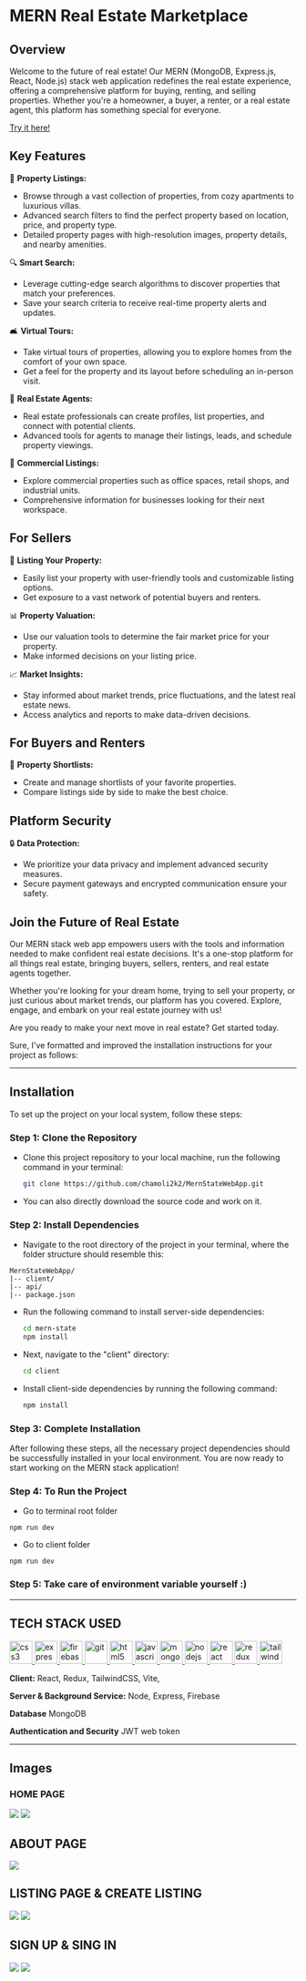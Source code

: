 # MERN Real Estate Marketplace

## Overview
Welcome to the future of real estate! Our MERN (MongoDB, Express.js, React, Node.js) stack web application redefines the real estate experience, offering a comprehensive platform for buying, renting, and selling properties. Whether you're a homeowner, a buyer, a renter, or a real estate agent, this platform has something special for everyone.

[Try it here!](https://realstatemernwebapp.onrender.com/)

## Key Features

🏡 **Property Listings:**
- Browse through a vast collection of properties, from cozy apartments to luxurious villas.
- Advanced search filters to find the perfect property based on location, price, and property type.
- Detailed property pages with high-resolution images, property details, and nearby amenities.

🔍 **Smart Search:**
- Leverage cutting-edge search algorithms to discover properties that match your preferences.
- Save your search criteria to receive real-time property alerts and updates.

🛋️ **Virtual Tours:**
- Take virtual tours of properties, allowing you to explore homes from the comfort of your own space.
- Get a feel for the property and its layout before scheduling an in-person visit.

💼 **Real Estate Agents:**
- Real estate professionals can create profiles, list properties, and connect with potential clients.
- Advanced tools for agents to manage their listings, leads, and schedule property viewings.

🏢 **Commercial Listings:**
- Explore commercial properties such as office spaces, retail shops, and industrial units.
- Comprehensive information for businesses looking for their next workspace.


## For Sellers

📸 **Listing Your Property:**
- Easily list your property with user-friendly tools and customizable listing options.
- Get exposure to a vast network of potential buyers and renters.

📊 **Property Valuation:**
- Use our valuation tools to determine the fair market price for your property.
- Make informed decisions on your listing price.

📈 **Market Insights:**
- Stay informed about market trends, price fluctuations, and the latest real estate news.
- Access analytics and reports to make data-driven decisions.

## For Buyers and Renters

🛒 **Property Shortlists:**
- Create and manage shortlists of your favorite properties.
- Compare listings side by side to make the best choice.


## Platform Security

🔒 **Data Protection:**
- We prioritize your data privacy and implement advanced security measures.
- Secure payment gateways and encrypted communication ensure your safety.

## Join the Future of Real Estate

Our MERN stack web app empowers users with the tools and information needed to make confident real estate decisions. It's a one-stop platform for all things real estate, bringing buyers, sellers, renters, and real estate agents together.

Whether you're looking for your dream home, trying to sell your property, or just curious about market trends, our platform has you covered. Explore, engage, and embark on your real estate journey with us!

Are you ready to make your next move in real estate? Get started today.

Sure, I've formatted and improved the installation instructions for your project as follows:

---

## Installation

To set up the project on your local system, follow these steps:

### Step 1: Clone the Repository

- Clone this project repository to your local machine, run the following command in your terminal:
  ```bash
  git clone https://github.com/chamoli2k2/MernStateWebApp.git
  ```
- You can also directly download the source code and work on it.
### Step 2: Install Dependencies

- Navigate to the root directory of the project in your terminal, where the folder structure should resemble this:
```
MernStateWebApp/ 
|-- client/ 
|-- api/ 
|-- package.json
```

- Run the following command to install server-side dependencies:
  ```bash
  cd mern-state
  npm install
  ```

- Next, navigate to the "client" directory:
  ```bash
  cd client
  ```

- Install client-side dependencies by running the following command:
  ```bash
  npm install
  ```

### Step 3: Complete Installation

After following these steps, all the necessary project dependencies should be successfully installed in your local environment. You are now ready to start working on the MERN stack application!

### Step 4: To Run the Project

- Go to terminal root folder
```
npm run dev
```
- Go to client folder
```
npm run dev
```

### Step 5: Take care of environment variable yourself :)
---
## TECH STACK USED
<p align="left"> <a href="https://www.w3schools.com/css/" target="_blank" rel="noreferrer"> <img src="https://raw.githubusercontent.com/devicons/devicon/master/icons/css3/css3-original-wordmark.svg" alt="css3" width="40" height="40"/> </a> <a href="https://expressjs.com" target="_blank" rel="noreferrer"> <img src="https://raw.githubusercontent.com/devicons/devicon/master/icons/express/express-original-wordmark.svg" alt="express" width="40" height="40"/> </a> <a href="https://firebase.google.com/" target="_blank" rel="noreferrer"> <img src="https://www.vectorlogo.zone/logos/firebase/firebase-icon.svg" alt="firebase" width="40" height="40"/> </a> <a href="https://git-scm.com/" target="_blank" rel="noreferrer"> <img src="https://www.vectorlogo.zone/logos/git-scm/git-scm-icon.svg" alt="git" width="40" height="40"/> </a> <a href="https://www.w3.org/html/" target="_blank" rel="noreferrer"> <img src="https://raw.githubusercontent.com/devicons/devicon/master/icons/html5/html5-original-wordmark.svg" alt="html5" width="40" height="40"/> </a> <a href="https://developer.mozilla.org/en-US/docs/Web/JavaScript" target="_blank" rel="noreferrer"> <img src="https://raw.githubusercontent.com/devicons/devicon/master/icons/javascript/javascript-original.svg" alt="javascript" width="40" height="40"/> </a> <a href="https://www.mongodb.com/" target="_blank" rel="noreferrer"> <img src="https://raw.githubusercontent.com/devicons/devicon/master/icons/mongodb/mongodb-original-wordmark.svg" alt="mongodb" width="40" height="40"/> </a> <a href="https://nodejs.org" target="_blank" rel="noreferrer"> <img src="https://raw.githubusercontent.com/devicons/devicon/master/icons/nodejs/nodejs-original-wordmark.svg" alt="nodejs" width="40" height="40"/> </a> <a href="https://reactjs.org/" target="_blank" rel="noreferrer"> <img src="https://raw.githubusercontent.com/devicons/devicon/master/icons/react/react-original-wordmark.svg" alt="react" width="40" height="40"/> </a> <a href="https://redux.js.org" target="_blank" rel="noreferrer"> <img src="https://raw.githubusercontent.com/devicons/devicon/master/icons/redux/redux-original.svg" alt="redux" width="40" height="40"/> </a> <a href="https://tailwindcss.com/" target="_blank" rel="noreferrer"> <img src="https://www.vectorlogo.zone/logos/tailwindcss/tailwindcss-icon.svg" alt="tailwind" width="40" height="40"/> </a> </p>

**Client:** React, Redux, TailwindCSS, Vite,

**Server & Background Service:** Node, Express, Firebase

**Database** MongoDB

**Authentication and Security** JWT web token

---
## Images
### HOME PAGE
<img src=./images/10.png>
<img src=./images/9.png>

## ABOUT PAGE
<img src=./images/7.png>

## LISTING PAGE & CREATE LISTING
<img src=./images/8.png>
<img src=./images/3.png>

## SIGN UP & SING IN
<img src=./images/4.png>
<img src=./images/1.png>







